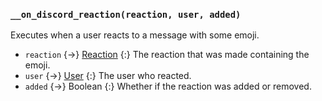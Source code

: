 ### `__on_discord_reaction(reaction, user, added)`

Executes when a user reacts to a message with some emoji.

- `reaction` {->} [Reaction](/values/reaction.md)
  {:} The reaction that was made containing the emoji.
- `user` {->} [User](/values/user.md)
  {:} The user who reacted.
- `added` {->} Boolean
  {:} Whether if the reaction was added or removed.